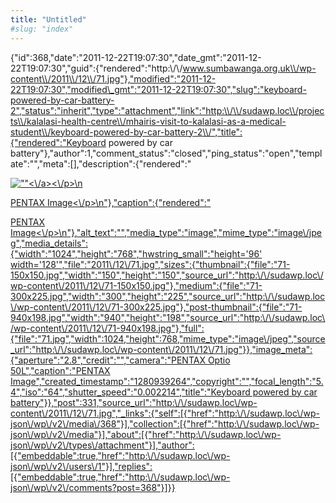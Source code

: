 ```yaml
---
title: "Untitled"
#slug: "index"
---
```


{"id":368,"date":"2011-12-22T19:07:30","date\_gmt":"2011-12-22T19:07:30","guid":{"rendered":"http:\\/\\/www.sumbawanga.org.uk\\/wp-content\\/2011\\/12\\/71.jpg"},"modified":"2011-12-22T19:07:30","modified\_gmt":"2011-12-22T19:07:30","slug":"keyboard-powered-by-car-battery-2","status":"inherit","type":"attachment","link":"http:\\/\\/sudawp.loc\\/projects\\/kalalasi-health-centre\\/mhairis-visit-to-kalalasi-as-a-medical-student\\/keyboard-powered-by-car-battery-2\\/","title":{"rendered":"Keyboard powered by car battery"},"author":1,"comment\_status":"closed","ping\_status":"open","template":"","meta":\[\],"description":{"rendered":"

[![\"\"](\"http:\/\/sudawp.loc\/wp-content\/2011\/12\/71-300x225.jpg\")<\\/a><\\/p>\\n](http:\/\/sudawp.loc\/wp-content\/2011\/12\/71.jpg)

[PENTAX Image<\\/p>\\n"},"caption":{"rendered":"](http:\/\/sudawp.loc\/wp-content\/2011\/12\/71.jpg)

[PENTAX Image<\\/p>\\n"},"alt\_text":"","media\_type":"image","mime\_type":"image\\/jpeg","media\_details":{"width":"1024","height":"768","hwstring\_small":"height='96' width='128'","file":"2011\\/12\\/71.jpg","sizes":{"thumbnail":{"file":"71-150x150.jpg","width":"150","height":"150","source\_url":"http:\\/\\/sudawp.loc\\/wp-content\\/2011\\/12\\/71-150x150.jpg"},"medium":{"file":"71-300x225.jpg","width":"300","height":"225","source\_url":"http:\\/\\/sudawp.loc\\/wp-content\\/2011\\/12\\/71-300x225.jpg"},"post-thumbnail":{"file":"71-940x198.jpg","width":"940","height":"198","source\_url":"http:\\/\\/sudawp.loc\\/wp-content\\/2011\\/12\\/71-940x198.jpg"},"full":{"file":"71.jpg","width":1024,"height":768,"mime\_type":"image\\/jpeg","source\_url":"http:\\/\\/sudawp.loc\\/wp-content\\/2011\\/12\\/71.jpg"}},"image\_meta":{"aperture":"2.8","credit":"","camera":"PENTAX Optio 50L","caption":"PENTAX Image","created\_timestamp":"1280939264","copyright":"","focal\_length":"5.4","iso":"64","shutter\_speed":"0.002214","title":"Keyboard powered by car battery"}},"post":331,"source\_url":"http:\\/\\/sudawp.loc\\/wp-content\\/2011\\/12\\/71.jpg","\_links":{"self":\[{"href":"http:\\/\\/sudawp.loc\\/wp-json\\/wp\\/v2\\/media\\/368"}\],"collection":\[{"href":"http:\\/\\/sudawp.loc\\/wp-json\\/wp\\/v2\\/media"}\],"about":\[{"href":"http:\\/\\/sudawp.loc\\/wp-json\\/wp\\/v2\\/types\\/attachment"}\],"author":\[{"embeddable":true,"href":"http:\\/\\/sudawp.loc\\/wp-json\\/wp\\/v2\\/users\\/1"}\],"replies":\[{"embeddable":true,"href":"http:\\/\\/sudawp.loc\\/wp-json\\/wp\\/v2\\/comments?post=368"}\]}}](http:\/\/sudawp.loc\/wp-content\/2011\/12\/71.jpg)